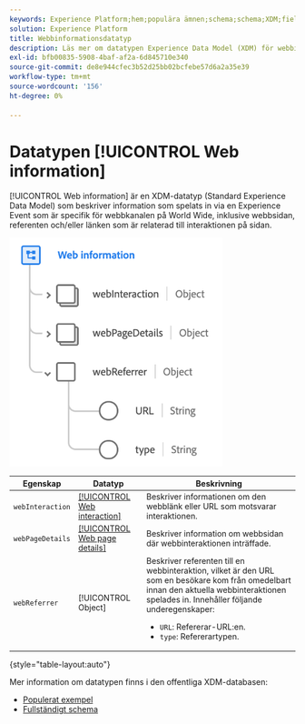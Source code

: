 ```yaml
---
keywords: Experience Platform;hem;populära ämnen;schema;schema;XDM;fields;schemas;Schemas;Webbsidesinformation;datatyp;datatyp;webbsida
solution: Experience Platform
title: Webbinformationsdatatyp
description: Läs mer om datatypen Experience Data Model (XDM) för webbinformation.
exl-id: bfb00835-5908-4baf-af2a-6d845710e340
source-git-commit: de8e944cfec3b52d25bb02bcfebe57d6a2a35e39
workflow-type: tm+mt
source-wordcount: '156'
ht-degree: 0%

---
```


# Datatypen [!UICONTROL Web information]

[!UICONTROL Web information] är en XDM-datatyp (Standard Experience Data Model) som beskriver information som spelats in via en Experience Event som är specifik för webbkanalen på World Wide, inklusive webbsidan, referenten och/eller länken som är relaterad till interaktionen på sidan.

![](../images/data-types/web-information.png)

| Egenskap | Datatyp | Beskrivning |
| --- | --- | --- |
| `webInteraction` | [[!UICONTROL Web interaction]](./web-interaction.md) | Beskriver informationen om den webblänk eller URL som motsvarar interaktionen. |
| `webPageDetails` | [[!UICONTROL Web page details]](./webpage-details.md) | Beskriver information om webbsidan där webbinteraktionen inträffade. |
| `webReferrer` | [!UICONTROL Object] | Beskriver referenten till en webbinteraktion, vilket är den URL som en besökare kom från omedelbart innan den aktuella webbinteraktionen spelades in. Innehåller följande underegenskaper: <ul><li>`URL`: Refererar-URL:en.</li><li>`type`: Refererartypen.</li></ul> |

{style="table-layout:auto"}

Mer information om datatypen finns i den offentliga XDM-databasen:

* [Populerat exempel](https://github.com/adobe/xdm/blob/master/components/datatypes/webinfo.example.1.json)
* [Fullständigt schema](https://github.com/adobe/xdm/blob/master/components/datatypes/webinfo.schema.json)
